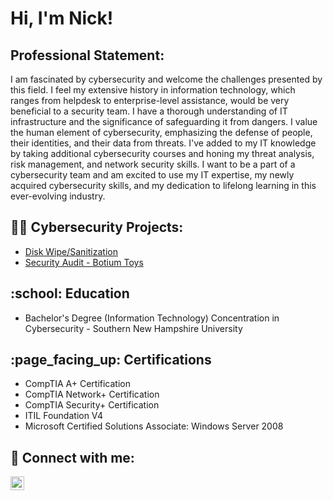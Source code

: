 <h1>Hi, I'm Nick! </h1>

<h2> Professional Statement:</h2>

I am fascinated by cybersecurity and welcome the challenges presented by this field. I feel my extensive history in information technology, which ranges from helpdesk to enterprise-level assistance, would be very beneficial to a security team. I have a thorough understanding of IT infrastructure and the significance of safeguarding it from dangers. I value the human element of cybersecurity, emphasizing the defense of people, their identities, and their data from threats. I've added to my IT knowledge by taking additional cybersecurity courses and honing my threat analysis, risk management, and network security skills. I want to be a part of a cybersecurity team and am excited to use my IT expertise, my newly acquired cybersecurity skills, and my dedication to lifelong learning in this ever-evolving industry.


<h2>👨‍💻 Cybersecurity Projects:</h2>

  - [Disk Wipe/Sanitization](https://github.com/nickhodge1/diskwipe_sanitization)
  - [Security Audit - Botium Toys]()


<h2>:school: Education</h2>

- Bachelor's Degree (Information Technology) Concentration in Cybersecurity - Southern New Hampshire University


<h2>:page_facing_up: Certifications</h2>

- CompTIA A+ Certification
- CompTIA Network+ Certification
- CompTIA Security+ Certification
- ITIL Foundation V4
- Microsoft Certified Solutions Associate: Windows Server 2008


<h2> 🤳 Connect with me:</h2>

[<img align="left" alt="NickHodge | LinkedIn" width="22px" src="https://cdn.jsdelivr.net/npm/simple-icons@v3/icons/linkedin.svg" />][linkedin]

[linkedin]: https://linkedin.com/in/xxxxx
